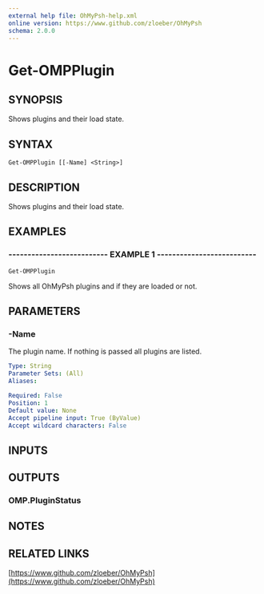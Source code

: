```yaml
---
external help file: OhMyPsh-help.xml
online version: https://www.github.com/zloeber/OhMyPsh
schema: 2.0.0
---
```


# Get-OMPPlugin

## SYNOPSIS
Shows plugins and their load state.

## SYNTAX

```
Get-OMPPlugin [[-Name] <String>]
```

## DESCRIPTION
Shows plugins and their load state.

## EXAMPLES

### -------------------------- EXAMPLE 1 --------------------------
```
Get-OMPPlugin
```

Shows all OhMyPsh plugins and if they are loaded or not.

## PARAMETERS

### -Name
The plugin name.
If nothing is passed all plugins are listed.

```yaml
Type: String
Parameter Sets: (All)
Aliases: 

Required: False
Position: 1
Default value: None
Accept pipeline input: True (ByValue)
Accept wildcard characters: False
```

## INPUTS

## OUTPUTS

### OMP.PluginStatus

## NOTES

## RELATED LINKS

[https://www.github.com/zloeber/OhMyPsh](https://www.github.com/zloeber/OhMyPsh)

